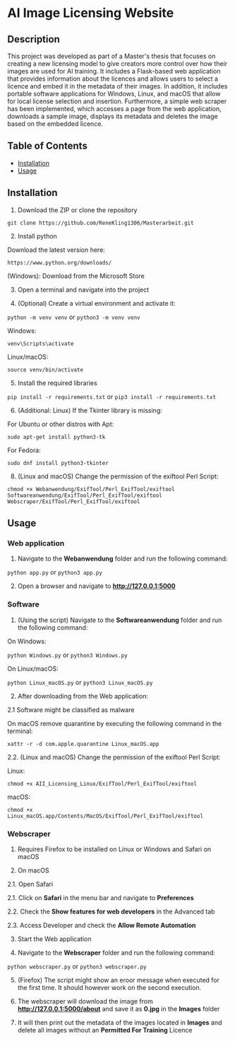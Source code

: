 # AI Image Licensing Website

## Description

This project was developed as part of a Master's thesis that focuses on creating a new licensing model to give creators more control over how their images are used for AI training. 
It includes a Flask-based web application that provides information about the licences and allows users to select a licence and embed it in the metadata of their images.
In addition, it includes portable software applications for Windows, Linux, and macOS that allow for local license selection and insertion. Furthermore, a simple web scraper has been 
implemented, which accesses a page from the web application, downloads a sample image, displays its metadata and deletes the image based on the embedded licence.

## Table of Contents

- [Installation](#installation)
- [Usage](#usage)

## Installation

1. Download the ZIP or clone the repository

```git clone https://github.com/ReneKling1306/Masterarbeit.git```

2. Install python

Download the latest version here:

```https://www.python.org/downloads/```

(Windows): Download from the Microsoft Store

3. Open a terminal and navigate into the project

4. (Optional) Create a virtual environment and activate it:

```python -m venv venv```
or
```python3 -m venv venv```

Windows:

```venv\Scripts\activate```

Linux/macOS:

```source venv/bin/activate```

5. Install the required libraries

```pip install -r requirements.txt```
or
```pip3 install -r requirements.txt```

6. (Additional: Linux) If the Tkinter library is missing:

For Ubuntu or other distros with Apt:

```sudo apt-get install python3-tk```
    
For Fedora:
   
```sudo dnf install python3-tkinter```

8. (Linux and macOS) Change the permission of the exiftool Perl Script:

```chmod +x Webanwendung/ExifTool/Perl_ExifTool/exiftool Softwareanwendung/ExifTool/Perl_ExifTool/exiftool Webscraper/ExifTool/Perl_ExifTool/exiftool```

## Usage

### Web application

1. Navigate to the **Webanwendung** folder and run the following command:

```python app.py```
or
```python3 app.py```

2. Open a browser and navigate to **http://127.0.0.1:5000** 

### Software

1. (Using the script) Navigate to the **Softwareanwendung** folder and run the following command:

On Windows:

```python Windows.py```
or
```python3 Windows.py```

On Linux/macOS:

```python Linux_macOS.py```
or
```python3 Linux_macOS.py```

2. After downloading from the Web application:

2.1 Software might be classified as malware

On macOS remove quarantine by executing the following command in the terminal:

```xattr -r -d com.apple.quarantine Linux_macOS.app``` 

2.2. (Linux and macOS) Change the permission of the exiftool Perl Script:

Linux:

```chmod +x AII_Licensing_Linux/ExifTool/Perl_ExifTool/exiftool```

macOS:

```chmod +x Linux_macOS.app/Contents/MacOS/ExifTool/Perl_ExifTool/exiftool```

### Webscraper

1. Requires Firefox to be installed on Linux or Windows and Safari on macOS

2. On macOS
   
2.1. Open Safari

2.1. Click on **Safari** in the menu bar and navigate to **Preferences**

2.2. Check the **Show features for web developers** in the Advanced tab

2.3. Access Developer and check the **Allow Remote Automation**
   
3. Start the Web application

4. Navigate to the **Webscraper** folder and run the following command:

```python webscraper.py```
or
```python3 webscraper.py```

5. (Firefox) The script might show an eroor message when executed for the first time. It should however work on the second execution.

6. The webscraper will download the image from **http://127.0.0.1:5000/about** and save it as **0.jpg** in the **Images** folder

7. It will then print out the metadata of the images located in **Images** and delete all images without an **Permitted For Training** Licence
